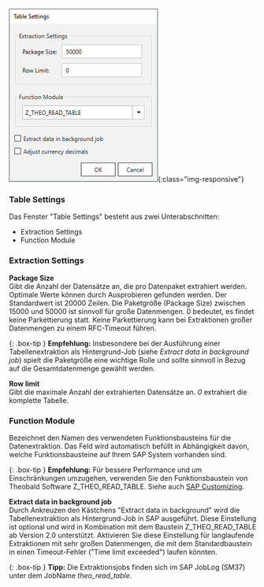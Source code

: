 
![Extraction-Settings-01](/img/content/xu/Table-Extraction-Settings.png){:class="img-responsive"}

### Table Settings
Das Fenster "Table Settings" besteht aus zwei Unterabschnitten:
- Extraction Settings
- Function Module 

### Extraction Settings

**Package Size** <br>
Gibt die Anzahl der Datensätze an, die pro Datenpaket extrahiert werden.
Optimale Werte können durch Ausprobieren gefunden werden. Der Standardwert ist 20000 Zeilen. 
Die Paketgröße (Package Size) zwischen 15000 und 50000 ist sinnvoll für große Datenmengen.
0 bedeutet, es findet keine Parkettierung statt. Keine Parkettierung kann bei Extraktionen großer Datenmengen zu einem RFC-Timeout führen.

{: .box-tip }
**Empfehlung:** Insbesondere bei der Ausführung einer Tabellenextraktion als Hintergrund-Job (siehe *Extract data in background job*) spielt die Paketgröße eine wichtige Rolle und sollte sinnvoll in Bezug auf die Gesamtdatenmenge gewählt werden. 

**Row limit** <br>
Gibt die maximale Anzahl der extrahierten Datensätze an. *0* extrahiert die komplette Tabelle.

### Function Module
Bezeichnet den Namen des verwendeten Funktionsbausteins für die Datenextraktion. Das Feld wird automatisch befüllt in Abhängigkeit davon, welche Funktionsbausteine auf Ihrem SAP System vorhanden sind.


{: .box-tip }
**Empfehlung:** Für bessere Performance und um Einschränkungen umzugehen, verwenden Sie den Funktionsbaustein von Theobald Software 
Z_THEO_READ_TABLE. Siehe auch [SAP Customizing](../sap-customizing/funktionsbaustein-fuer-table-extraktion). 

**Extract data in background job** <br>
Durch Ankreuzen den Kästchens "Extract data in background" wird die Tabellenextraktion als Hintergrund-Job in SAP ausgeführt. 
Diese Einstellung ist optional und wird in Kombination mit dem Baustein Z_THEO_READ_TABLE ab Version 2.0 unterstützt.
Aktivieren Sie diese Einstellung für langlaufende Extraktionen mit sehr großen Datenmengen, die mit dem Standardbaustein in einen Timeout-Fehler ("Time limit exceeded") laufen könnten. <br>


{: .box-tip }
**Tipp:** Die Extraktionsjobs finden sich im SAP JobLog (SM37) unter dem JobName *theo_read_table*.
